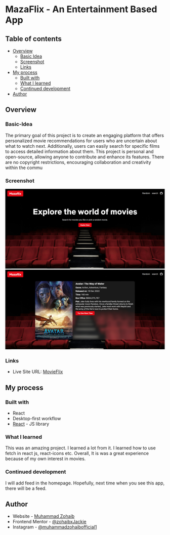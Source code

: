 # MazaFlix - An Entertainment Based App


## Table of contents

- [Overview](#overview)
  - [Basic Idea](#Basic-Idea)
  - [Screenshot](#screenshot)
  - [Links](#links)
- [My process](#my-process)
  - [Built with](#built-with)
  - [What I learned](#what-i-learned)
  - [Continued development](#continued-development)
- [Author](#author)


## Overview

### Basic-Idea

The primary goal of this project is to create an engaging platform that offers personalized movie recommendations for users who are uncertain about what to watch next. Additionally, users can easily search for specific films to access detailed information about them. This project is personal and open-source, allowing anyone to contribute and enhance its features. There are no copyright restrictions, encouraging collaboration and creativity within the commu

### Screenshot

![](./public/screenshots/image1.png)
![](./public/screenshots/image2.png)



### Links

- Live Site URL: [MovieFlix](https://zohaibxjackie.github.io/MazaFlix/)

## My process

### Built with

- React
- Desktop-first workflow
- [React](https://reactjs.org/) - JS library

### What I learned

This was an amazing project. I learned a lot from it. I learned how to use fetch in react js, react-icons etc. Overall, It is was a great experience because of my own interest in movies.

### Continued development

I will add feed in the homepage. Hopefully, next time when you see this app, there will be a feed.


## Author

- Website - [Muhammad Zohaib](https://muhammadzohaib4.wordpress.com/)
- Frontend Mentor - [@zohaibxJackie](https://www.frontendmentor.io/profile/zohaibxJackie)
- Instagram - [@muhammadzohaibofficial1](https://www.instagram.com/muhammadzohaibofficial1?igsh=bHQwN3FoMm5idXd2)

